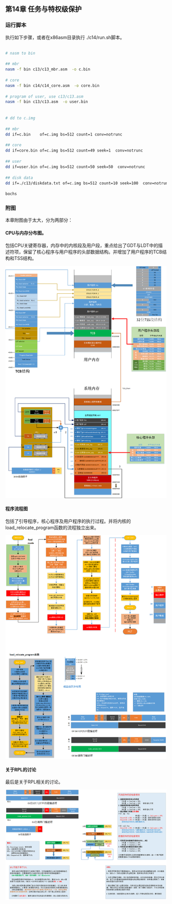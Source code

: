 
## 第14章 任务与特权级保护


### 运行脚本
执行如下步骤，或者在x86asm目录执行 ./c14/run.sh脚本。

```bash

# nasm to bin

## mbr
nasm -f bin c13/c13_mbr.asm  -o c.bin

# core
nasm -f bin c14/c14_core.asm  -o core.bin

# program of user, use c13/c13.asm
nasm -f bin c13/c13.asm  -o user.bin


# dd to c.img

## mbr
dd if=c.bin    of=c.img bs=512 count=1 conv=notrunc

## core
dd if=core.bin of=c.img bs=512 count=49 seek=1  conv=notrunc

## user
dd if=user.bin of=c.img bs=512 count=50 seek=50  conv=notrunc

## disk data
dd if=./c13/diskdata.txt of=c.img bs=512 count=10 seek=100  conv=notrunc

bochs

```


### 附图

本章附图由于太大，分为两部分：

#### CPU与内存分布图。

包括CPU关键寄存器，内存中的内核段及用户段，重点给出了GDT与LDT中的描述符项，保留了核心程序与用户程序的头部数据结构。并增加了用户程序的TCB结构和TSS结构。

![protect_mode](https://github.com/jkak/x86asm/blob/master/c14/c14_1.png)

#### 程序流程图

包括了引导程序，核心程序及用户程序的执行过程。并将内核的load_relocate_program函数的流程独立出来。

![protect_mode](https://github.com/jkak/x86asm/blob/master/c14/c14_2.png)

#### 关于RPL的讨论
最后是关于RPL相关的讨论。

![protect_mode](https://github.com/jkak/x86asm/blob/master/c14/c14_RPL.png)

